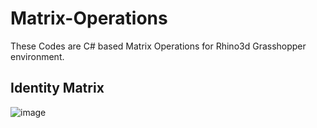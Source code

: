 # Matrix-Operations
These Codes are C# based Matrix Operations for Rhino3d Grasshopper environment.

## Identity Matrix
![image](https://user-images.githubusercontent.com/93954052/140837050-584cafe0-6749-4d7e-ae0d-d0710648f7ef.png)
